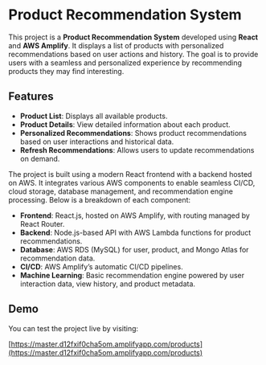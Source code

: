 # Product Recommendation System

This project is a **Product Recommendation System** developed using **React** and **AWS Amplify**. It displays a list of products with personalized recommendations based on user actions and history. The goal is to provide users with a seamless and personalized experience by recommending products they may find interesting.

## Features

- **Product List**: Displays all available products.
- **Product Details**: View detailed information about each product.
- **Personalized Recommendations**: Shows product recommendations based on user interactions and historical data.
- **Refresh Recommendations**: Allows users to update recommendations on demand.

The project is built using a modern React frontend with a backend hosted on AWS. It integrates various AWS components to enable seamless CI/CD, cloud storage, database management, and recommendation engine processing. Below is a breakdown of each component:

- **Frontend**: React.js, hosted on AWS Amplify, with routing managed by React Router.
- **Backend**: Node.js-based API with AWS Lambda functions for product recommendations.
- **Database**: AWS RDS (MySQL) for user, product, and Mongo Atlas  for recommendation data.
- **CI/CD**: AWS Amplify’s automatic CI/CD pipelines.
- **Machine Learning**: Basic recommendation engine powered by user interaction data, view history, and product metadata.



## Demo

You can test the project live by visiting:

[https://master.d12fxif0cha5om.amplifyapp.com/products](https://master.d12fxif0cha5om.amplifyapp.com/products)
 
